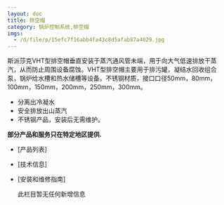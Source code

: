```yaml
---
layout: doc
title: 排空帽
category: 锅炉控制系统,排空帽
imgs:
  - /d/file/p/15efc7f16abb4fa43c8d5afab87a4029.jpg
---
```


斯派莎克VHT型排空帽垂直安装于蒸汽通风管未端，用于向大气低速排放干蒸汽，从而防止周围设备腐蚀。VHT型排空帽主要用于排污罐，凝结水回收组合泵，锅炉给水槽和热水储槽等设备。不锈钢材质，接口口径50mm，80mm，100mm，150mm，200mm，250mm，300mm。

- 分离出冷凝水
- 安全排放出山蒸汽
- 不锈钢产品，安装后无需维护。

**部分产品和服务只在特定地区提供.**

- [产品列表]
- [技术信息]
- [安装和维修指南]

  此栏目暂无任何新增信息
